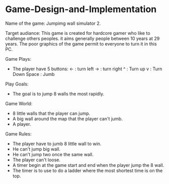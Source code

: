 # Game-Design-and-Implementation

Name of the game: Jumpimg wall simulator 2.

Target audiance: This game is created for hardcore gamer who like to challenge others peoples. it aims generally people between 10 years at 29 years. The poor graphics of the game permit to everyone to turn it in this PC.

Game Plays:
- The player have 5 buttons:
<- : turn left
-> : turn right
^ : Turn up
v : Turn Down
Space : Jumb

Play Goals:
- The goal is to jump 8 walls the most rapidly.

Game World: 
- 8 little walls that the player can jump.
- A big wall around the map that the player can't jumb.
- A player.

Game Rules:
- The player have to jumb 8 little wall to win.
- He can't jump big wall.
- He can't jump two once the same wall.
- The player can't loose.
- A timer begin at the game start and end when the player jump the 8 wall.
- The timer is to use to do a ladder where the most shortest time is on the top.
